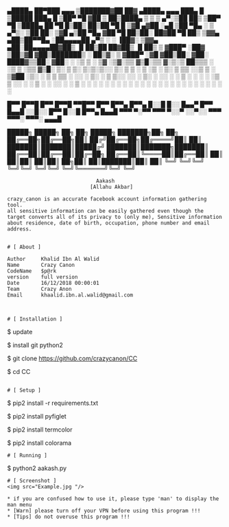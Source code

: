   ▄████▄  ██▀███  ▄▄▄     ▒███████▓██   ██▓    ▄████▄  ▄▄▄      ███▄    █ ▒█████  ███▄    █ 
▒██▀ ▀█ ▓██ ▒ ██▒████▄   ▒ ▒ ▒ ▄▀░▒██  ██▒   ▒██▀ ▀█ ▒████▄    ██ ▀█   █▒██▒  ██▒██ ▀█   █ 
▒▓█    ▄▓██ ░▄█ ▒██  ▀█▄ ░ ▒ ▄▀▒░  ▒██ ██░   ▒▓█    ▄▒██  ▀█▄ ▓██  ▀█ ██▒██░  ██▓██  ▀█ ██▒
▒▓▓▄ ▄██▒██▀▀█▄ ░██▄▄▄▄██  ▄▀▒   ░ ░ ▐██▓░   ▒▓▓▄ ▄██░██▄▄▄▄██▓██▒  ▐▌██▒██   ██▓██▒  ▐▌██▒
▒ ▓███▀ ░██▓ ▒██▒▓█   ▓██▒███████▒ ░ ██▒▓░   ▒ ▓███▀ ░▓█   ▓██▒██░   ▓██░ ████▓▒▒██░   ▓██░
░ ░▒ ▒  ░ ▒▓ ░▒▓░▒▒   ▓▒█░▒▒ ▓░▒░▒  ██▒▒▒    ░ ░▒ ▒  ░▒▒   ▓▒█░ ▒░   ▒ ▒░ ▒░▒░▒░░ ▒░   ▒ ▒ 
  ░  ▒    ░▒ ░ ▒░ ▒   ▒▒ ░░▒ ▒ ░ ▒▓██ ░▒░      ░  ▒    ▒   ▒▒ ░ ░░   ░ ▒░ ░ ▒ ▒░░ ░░   ░ ▒░
░         ░░   ░  ░   ▒  ░ ░ ░ ░ ░▒ ▒ ░░     ░         ░   ▒     ░   ░ ░░ ░ ░ ▒    ░   ░ ░ 
░ ░        ░          ░  ░ ░ ░    ░ ░        ░ ░           ░  ░        ░    ░ ░          ░ 
░                        ░        ░ ░        ░                                             


█▀▀ █▀▀█ █▀▀ █▀▀█ ▀▀█▀▀ █▀▀ █▀▀▄   █▀▀▄ █░░█
█░░ █▄▄▀ █▀▀ █▄▄█ ░░█░░ █▀▀ █░░█   █▀▀▄ █▄▄█
▀▀▀ ▀░▀▀ ▀▀▀ ▀░░▀ ░░▀░░ ▀▀▀ ▀▀▀░   ▀▀▀░ ▄▄▄█



 █████╗  █████╗ ██╗  ██╗ █████╗ ███████╗██╗  ██╗
██╔══██╗██╔══██╗██║ ██╔╝██╔══██╗██╔════╝██║  ██║
███████║███████║█████╔╝ ███████║███████╗███████║
██╔══██║██╔══██║██╔═██╗ ██╔══██║╚════██║██╔══██║
██║  ██║██║  ██║██║  ██╗██║  ██║███████║██║  ██║
╚═╝  ╚═╝╚═╝  ╚═╝╚═╝  ╚═╝╚═╝  ╚═╝╚══════╝╚═╝  ╚═╝
                                                




                                       
                                 Aakash 
                               [Allahu Akbar]


```
crazy_canon is an accurate facebook account information gathering tool.
all sensitive information can be easily gathered even though the 
target converts all of its privacy to (only me), Sensitive information 
about residence, date of birth, occupation, phone number and email address.


# [ About ]
```

    Author     Khalid Ibn Al Walid
    Name       Crazy Canon
    CodeName   $p@rk
    version    full version
    Date       16/12/2018 00:00:01
    Team       Crazy Anon
    Email      khaalid.ibn.al.walid@gmail.com

```


# [ Installation ]
```
$ update

$ install git python2

$ git clone https://github.com/crazycanon/CC

$ cd CC

```

# [ Setup ]
```
$ pip2 install -r requirements.txt

$ pip2 install pyfiglet

$ pip2 install termcolor

$ pip2 install colorama

```
# [ Running ]
```
$ python2 aakash.py

```
# [ Screenshot ]
<img src="Example.jpg "/>

* if you are confused how to use it, please type 'man' to display the man menu
* [Warn] please turn off your VPN before using this program !!!
* [Tips] do not overuse this program !!!
